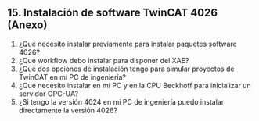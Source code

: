 ## 15. Instalación de software TwinCAT 4026 (Anexo) ##
1. ¿Qué necesito instalar previamente para instalar paquetes software 4026?
2. ¿Qué workflow debo instalar para disponer del XAE?
3. ¿Qué dos opciones de instalación tengo para simular proyectos de TwinCAT en mí PC de ingeniería?
4. ¿Qué necesito instalar en mí PC y en la CPU Beckhoff para inicializar un servidor OPC-UA?
5. ¿Si tengo la versión 4024 en mi PC de ingeniería puedo instalar directamente la versión 4026?
